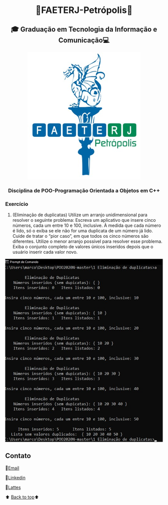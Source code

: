 <h1 align="center"><a name="back-to-top"></a> 🐲FAETERJ-Petrópolis🐲</h1> 

<h2   align="center">🎓
    Graduação em Tecnologia da Informação e Comunicação💻</h2>
 <p align="center">
    <a href="https://github.com/marcosbarker/Exerc.-de-Prog.-Arranjo2">
        <img src="https://github.com/marcosbarker/Exerc.-de-Prog.-Arranjo2/blob/main/img/faeterj-logo.jpg" alt="faeterj-logo">
    </a>
    </p>
<h3 align="center">
    Disciplina de POO-Programação Orientada a Objetos em C++</h3>

### Exercício



1. (Eliminação de duplicatas) Utilize um arranjo unidimensional para resolver o seguinte problema: Escreva um aplicativo que insere cinco números, cada um entre 10 e 100, inclusive.
À medida que cada número é lido, só o exiba se ele não for uma duplicata de um número já lido. Cuide de tratar o “pior caso”, em que todos os cinco números são diferentes. Utilize o menor arranjo possível para resolver esse problema. Exiba o conjunto completo de valores únicos inseridos depois que o usuário inserir cada valor novo.



  ![01-equipe_produto](https://github.com/marcosbarker/Exerc.-de-Prog.-Arranjo2/blob/main/img/img-1.jpg)





## Contato

:e-mail:[Email](pgomes@faeterj-petropolis.edu.br)

:link:[Linkedin](https://www.linkedin.com/in/marcos-paulo-marques-corr%C3%AAa-gomes-2794271b0/)

:link:[Lattes](https://wwws.cnpq.br/cvlattesweb/PKG_MENU.menu?f_cod=A4769AB5DE3FCB49D83423E88118FAB5#)



⬆️ [Back to top](#back-to-top)⬆️ 















